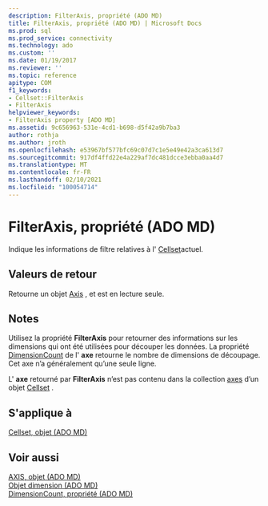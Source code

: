 ```yaml
---
description: FilterAxis, propriété (ADO MD)
title: FilterAxis, propriété (ADO MD) | Microsoft Docs
ms.prod: sql
ms.prod_service: connectivity
ms.technology: ado
ms.custom: ''
ms.date: 01/19/2017
ms.reviewer: ''
ms.topic: reference
apitype: COM
f1_keywords:
- Cellset::FilterAxis
- FilterAxis
helpviewer_keywords:
- FilterAxis property [ADO MD]
ms.assetid: 9c656963-531e-4cd1-b698-d5f42a9b7ba3
author: rothja
ms.author: jroth
ms.openlocfilehash: e53967bf577bfc69c07d7c1e5e49e42a3ca613d7
ms.sourcegitcommit: 917df4ffd22e4a229af7dc481dcce3ebba0aa4d7
ms.translationtype: MT
ms.contentlocale: fr-FR
ms.lasthandoff: 02/10/2021
ms.locfileid: "100054714"
---
```

# <a name="filteraxis-property-ado-md"></a>FilterAxis, propriété (ADO MD)
Indique les informations de filtre relatives à l' [Cellset](./cellset-object-ado-md.md)actuel.  
  
## <a name="return-values"></a>Valeurs de retour  
 Retourne un objet [Axis](./axis-object-ado-md.md) , et est en lecture seule.  
  
## <a name="remarks"></a>Notes  
 Utilisez la propriété **FilterAxis** pour retourner des informations sur les dimensions qui ont été utilisées pour découper les données. La propriété [DimensionCount](./dimensioncount-property-ado-md.md) de l' **axe** retourne le nombre de dimensions de découpage. Cet axe n’a généralement qu’une seule ligne.  
  
 L' **axe** retourné par **FilterAxis** n’est pas contenu dans la collection [axes](./axes-collection-ado-md.md) d’un objet [Cellset](./cellset-object-ado-md.md) .  
  
## <a name="applies-to"></a>S'applique à  
 [Cellset, objet (ADO MD)](./cellset-object-ado-md.md)  
  
## <a name="see-also"></a>Voir aussi  
 [AXIS, objet (ADO MD)](./axis-object-ado-md.md)   
 [Objet dimension (ADO MD)](./dimension-object-ado-md.md)   
 [DimensionCount, propriété (ADO MD)](./dimensioncount-property-ado-md.md)